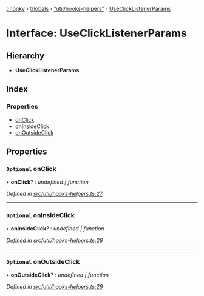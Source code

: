 [chonky](../README.md) › [Globals](../globals.md) › ["util/hooks-helpers"](../modules/_util_hooks_helpers_.md) › [UseClickListenerParams](_util_hooks_helpers_.useclicklistenerparams.md)

# Interface: UseClickListenerParams

## Hierarchy

* **UseClickListenerParams**

## Index

### Properties

* [onClick](_util_hooks_helpers_.useclicklistenerparams.md#optional-onclick)
* [onInsideClick](_util_hooks_helpers_.useclicklistenerparams.md#optional-oninsideclick)
* [onOutsideClick](_util_hooks_helpers_.useclicklistenerparams.md#optional-onoutsideclick)

## Properties

### `Optional` onClick

• **onClick**? : *undefined | function*

*Defined in [src/util/hooks-helpers.ts:27](https://github.com/TimboKZ/Chonky/blob/f29f7b3/src/util/hooks-helpers.ts#L27)*

___

### `Optional` onInsideClick

• **onInsideClick**? : *undefined | function*

*Defined in [src/util/hooks-helpers.ts:28](https://github.com/TimboKZ/Chonky/blob/f29f7b3/src/util/hooks-helpers.ts#L28)*

___

### `Optional` onOutsideClick

• **onOutsideClick**? : *undefined | function*

*Defined in [src/util/hooks-helpers.ts:29](https://github.com/TimboKZ/Chonky/blob/f29f7b3/src/util/hooks-helpers.ts#L29)*
